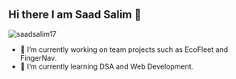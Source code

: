 ## Hi there I am Saad Salim 👋
<p align="left"> <img src="https://komarev.com/ghpvc/?username=saadsalim17&label=Profile%20views&color=0e75b6&style=flat" alt="saadsalim17" /> </p>

- 🔭 I’m currently working on team projects such as EcoFleet and FingerNav.
- 🌱 I’m currently learning DSA and Web Development.
<!-- 👯 I’m looking to collaborate on ...

- 🤔 I’m looking for help with ...

- 📫 How to reach me: ...
- 😄 Pronouns: ...
- ⚡ Fun fact: ...
-->
